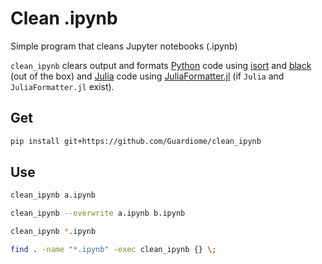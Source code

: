 # Clean .ipynb

Simple program that cleans Jupyter notebooks (.ipynb)

`clean_ipynb` clears output and formats [Python](https://www.python.org) code using [isort](https://github.com/timothycrosley/isort) and [black](https://github.com/ambv/black) (out of the box) and [Julia](https://julialang.org) code using [JuliaFormatter.jl](https://github.com/domluna/JuliaFormatter.jl) (if `Julia` and `JuliaFormatter.jl` exist).

## Get

```sh
pip install git+https://github.com/Guardiome/clean_ipynb
```

## Use

```sh
clean_ipynb a.ipynb
```

```sh
clean_ipynb --overwrite a.ipynb b.ipynb
```

```sh
clean_ipynb *.ipynb
```

```sh
find . -name "*.ipynb" -exec clean_ipynb {} \;
```

